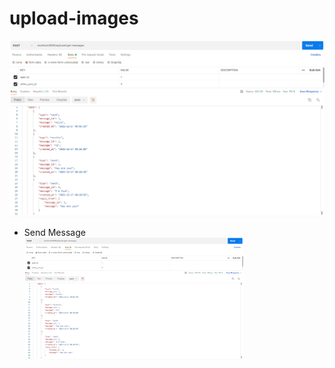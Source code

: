 # upload-images
![alt text](https://github.com/kirandz/rakamin-recruitment/blob/master/public/images/documentation/send-message.png?raw=true)
<ul>
    <li>
        Send Message <br/>
    </li>
    <img src="https://github.com/kirandz/rakamin-recruitment/blob/master/public/images/documentation/send-message.png" width="350" alt="accessibility text">
</ul>
